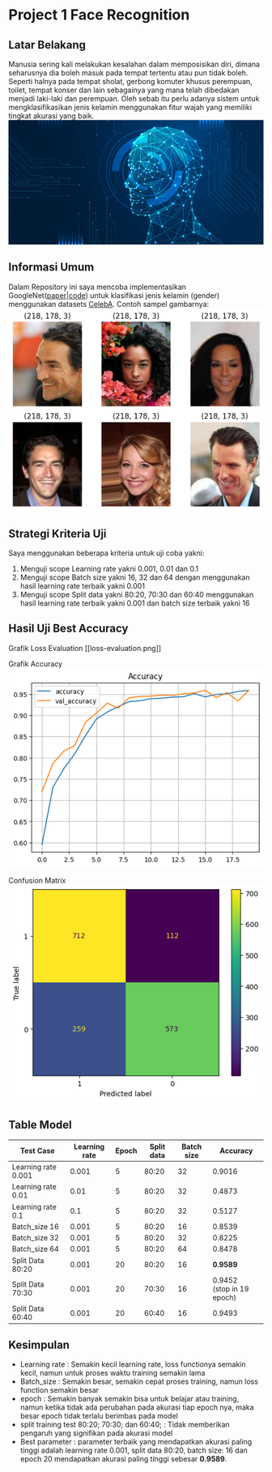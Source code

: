 # Project 1 Face Recognition

## Latar Belakang
Manusia sering kali melakukan kesalahan dalam memposisikan diri, dimana seharusnya dia boleh masuk pada tempat tertentu atau pun tidak boleh. Seperti halnya pada tempat sholat, gerbong komuter khusus perempuan, toilet, tempat konser dan lain sebagainya yang mana telah dibedakan menjadi laki-laki dan perempuan. Oleh sebab itu perlu adanya sistem untuk mengklasifikasikan jenis kelamin menggunakan fitur wajah yang memiliki tingkat akurasi yang baik.
![](./face-recognition.png)

## Informasi Umum
Dalam Repository ini saya mencoba implementasikan GoogleNet([paper](https://arxiv.org/abs/1409.4842v1)|[code](https://github.com/pytorch/vision/blob/6db1569c89094cf23f3bc41f79275c45e9fcb3f3/torchvision/models/googlenet.py#L62)) untuk klasifikasi jenis kelamin (gender) menggunakan datasets [CelebA](https://drive.google.com/drive/folders/1Pv4ItGpDrLQG833nZioU_7PUqrRGjIeY?usp=sharing).
Contoh sampel gambarnya:
![](./face-celeb-sample.png)


## Strategi Kriteria Uji
Saya menggunakan beberapa kriteria untuk uji coba yakni:
1. Menguji scope Learning rate yakni 0.001, 0.01 dan 0.1
2. Menguji scope Batch size yakni 16, 32 dan 64 dengan menggunakan hasil learning rate terbaik yakni 0.001
3. Menguji scope  Split data yakni 80:20, 70:30 dan 60:40 menggunakan hasil learning rate terbaik yakni 0.001 dan batch size terbaik yakni 16

## Hasil Uji Best Accuracy
Grafik Loss Evaluation
[[loss-evaluation.png]]

Grafik Accuracy
![](./accuracy.png)

Confusion Matrix
![](./confusion-matrix.png)

## Table Model
| Test Case | Learning rate | Epoch | Split data | Batch size | Accuracy |
| --- | --- | --- | --- | --- | --- |
| Learning rate 0.001 | 0.001 | 5 | 80:20 | 32 | 0.9016 |
| Learning rate 0.01 | 0.01 | 5 | 80:20 | 32 | 0.4873 |
| Learning rate 0.1 | 0.1 | 5 | 80:20 | 32 | 0.5127 |
| Batch_size 16 | 0.001 | 5 | 80:20 | 16 | 0.8539 |
| Batch_size 32 | 0.001 | 5 | 80:20 | 32 | 0.8225 |
| Batch_size 64 | 0.001 | 5 | 80:20 | 64 | 0.8478 |
| Split Data 80:20 | 0.001 | 20 | 80:20 | 16 | **0.9589** |
| Split Data 70:30 | 0.001 | 20 | 70:30 | 16 | 0.9452 <br/>(stop in 19 epoch) |
| Split Data 60:40 | 0.001 | 20 | 60:40 | 16 | 0.9493 |



## Kesimpulan
- Learning rate : Semakin kecil learning rate, loss functionya semakin kecil, namun untuk proses waktu training semakin lama
- Batch_size : Semakin besar, semakin cepat proses training, namun loss function semakin besar
- epoch : Semakin banyak semakin bisa untuk belajar atau training, namun ketika tidak ada perubahan pada akurasi tiap epoch nya, maka besar epoch tidak terlalu berimbas pada model
- split training test 80:20; 70:30; dan 60:40; : Tidak memberikan pengaruh yang signifikan pada akurasi model
- Best parameter : parameter terbaik yang mendapatkan akurasi paling tinggi adalah learning rate 0.001, split data 80:20, batch size: 16 dan epoch 20 mendapatkan akurasi paling tinggi sebesar **0.9589**.
